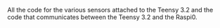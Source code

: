 All the code for the various sensors attached to the Teensy 3.2 and the code that communicates between the Teensy 3.2 and the Raspi0.

